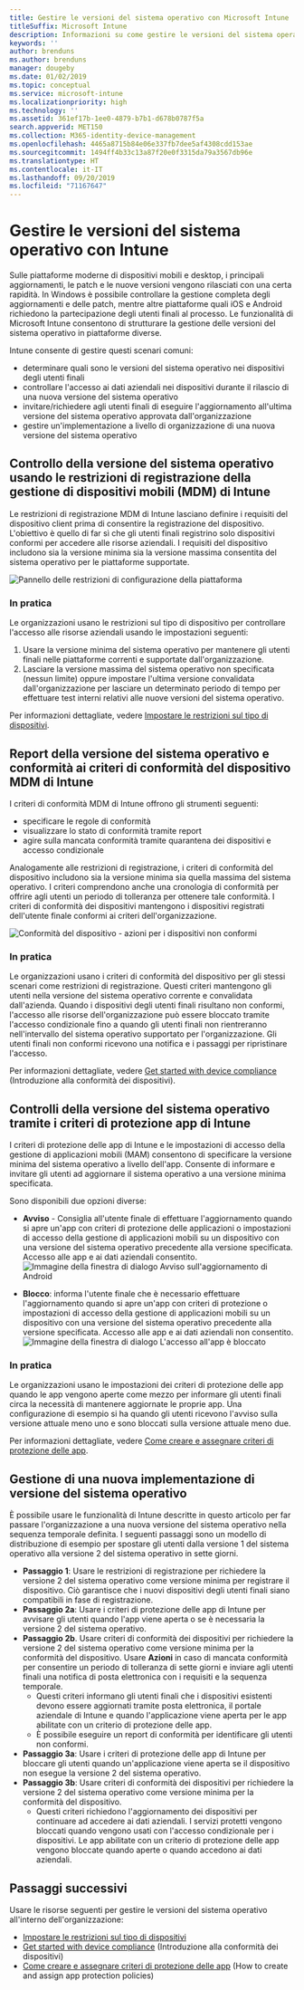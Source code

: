 ```yaml
---
title: Gestire le versioni del sistema operativo con Microsoft Intune
titleSuffix: Microsoft Intune
description: Informazioni su come gestire le versioni del sistema operativo su piattaforme con Microsoft Intune.
keywords: ''
author: brenduns
ms.author: brenduns
manager: dougeby
ms.date: 01/02/2019
ms.topic: conceptual
ms.service: microsoft-intune
ms.localizationpriority: high
ms.technology: ''
ms.assetid: 361ef17b-1ee0-4879-b7b1-d678b0787f5a
search.appverid: MET150
ms.collection: M365-identity-device-management
ms.openlocfilehash: 4465a8715b84e06e337fb7dee5af4308cdd153ae
ms.sourcegitcommit: 1494ff4b33c13a87f20e0f3315da79a3567db96e
ms.translationtype: HT
ms.contentlocale: it-IT
ms.lasthandoff: 09/20/2019
ms.locfileid: "71167647"
---
```

# <a name="manage-operating-system-versions-with-intune"></a>Gestire le versioni del sistema operativo con Intune
Sulle piattaforme moderne di dispositivi mobili e desktop, i principali aggiornamenti, le patch e le nuove versioni vengono rilasciati con una certa rapidità. In Windows è possibile controllare la gestione completa degli aggiornamenti e delle patch, mentre altre piattaforme quali iOS e Android richiedono la partecipazione degli utenti finali al processo.  Le funzionalità di Microsoft Intune consentono di strutturare la gestione delle versioni del sistema operativo in piattaforme diverse.

Intune consente di gestire questi scenari comuni: 
- determinare quali sono le versioni del sistema operativo nei dispositivi degli utenti finali
- controllare l'accesso ai dati aziendali nei dispositivi durante il rilascio di una nuova versione del sistema operativo
- invitare/richiedere agli utenti finali di eseguire l'aggiornamento all'ultima versione del sistema operativo approvata dall'organizzazione
- gestire un'implementazione a livello di organizzazione di una nuova versione del sistema operativo
  
## <a name="operating-system-version-control-using-intune-mobile-device-management-mdm-enrollment-restrictions"></a>Controllo della versione del sistema operativo usando le restrizioni di registrazione della gestione di dispositivi mobili (MDM) di Intune
Le restrizioni di registrazione MDM di Intune lasciano definire i requisiti del dispositivo client prima di consentire la registrazione del dispositivo. L'obiettivo è quello di far sì che gli utenti finali registrino solo dispositivi conformi per accedere alle risorse aziendali. I requisiti del dispositivo includono sia la versione minima sia la versione massima consentita del sistema operativo per le piattaforme supportate.

![Pannello delle restrizioni di configurazione della piattaforma](./media/os-version-platform-configurations.png)

### <a name="in-practice"></a>In pratica

Le organizzazioni usano le restrizioni sul tipo di dispositivo per controllare l'accesso alle risorse aziendali usando le impostazioni seguenti:

1. Usare la versione minima del sistema operativo per mantenere gli utenti finali nelle piattaforme correnti e supportate dall'organizzazione.
2. Lasciare la versione massima del sistema operativo non specificata (nessun limite) oppure impostare l'ultima versione convalidata dall'organizzazione per lasciare un determinato periodo di tempo per effettuare test interni relativi alle nuove versioni del sistema operativo.

Per informazioni dettagliate, vedere [Impostare le restrizioni sul tipo di dispositivi](enrollment-restrictions-set.md#create-a-device-type-restriction).

## <a name="operating-system-version-reporting-and-compliance-with-intune-mdm-device-compliance-policies"></a>Report della versione del sistema operativo e conformità ai criteri di conformità del dispositivo MDM di Intune

I criteri di conformità MDM di Intune offrono gli strumenti seguenti:

- specificare le regole di conformità
- visualizzare lo stato di conformità tramite report
- agire sulla mancata conformità tramite quarantena dei dispositivi e accesso condizionale

Analogamente alle restrizioni di registrazione, i criteri di conformità del dispositivo includono sia la versione minima sia quella massima del sistema operativo. I criteri comprendono anche una cronologia di conformità per offrire agli utenti un periodo di tolleranza per ottenere tale conformità. I criteri di conformità dei dispositivi mantengono i dispositivi registrati dell'utente finale conformi ai criteri dell'organizzazione.

![Conformità del dispositivo - azioni per i dispositivi non conformi](./media/os-version-actions-noncompliance.png)

### <a name="in-practice"></a>In pratica
Le organizzazioni usano i criteri di conformità del dispositivo per gli stessi scenari come restrizioni di registrazione. Questi criteri mantengono gli utenti nella versione del sistema operativo corrente e convalidata dall'azienda. Quando i dispositivi degli utenti finali risultano non conformi, l'accesso alle risorse dell'organizzazione può essere bloccato tramite l'accesso condizionale fino a quando gli utenti finali non rientreranno nell'intervallo del sistema operativo supportato per l'organizzazione. Gli utenti finali non conformi ricevono una notifica e i passaggi per ripristinare l'accesso.   

Per informazioni dettagliate, vedere [Get started with device compliance](device-compliance-get-started.md) (Introduzione alla conformità dei dispositivi).
 
## <a name="operating-system-version-controls-using-intune-app-protection-policies"></a>Controlli della versione del sistema operativo tramite i criteri di protezione app di Intune    
I criteri di protezione delle app di Intune e le impostazioni di accesso della gestione di applicazioni mobili (MAM) consentono di specificare la versione minima del sistema operativo a livello dell'app. Consente di informare e invitare gli utenti ad aggiornare il sistema operativo a una versione minima specificata.
 
Sono disponibili due opzioni diverse: 
- **Avviso** - Consiglia all'utente finale di effettuare l'aggiornamento quando si apre un'app con criteri di protezione delle applicazioni o impostazioni di accesso della gestione di applicazioni mobili su un dispositivo con una versione del sistema operativo precedente alla versione specificata. Accesso alle app e ai dati aziendali consentito.
  ![Immagine della finestra di dialogo Avviso sull'aggiornamento di Android](./media/os-version-update-warning.png) 

- **Blocco**: informa l'utente finale che è necessario effettuare l'aggiornamento quando si apre un'app con criteri di protezione o impostazioni di accesso della gestione di applicazioni mobili su un dispositivo con una versione del sistema operativo precedente alla versione specificata. Accesso alle app e ai dati aziendali non consentito.
  ![Immagine della finestra di dialogo L'accesso all'app è bloccato](./media/os-version-access-blocked.png)

### <a name="in-practice"></a>In pratica
Le organizzazioni usano le impostazioni dei criteri di protezione delle app quando le app vengono aperte come mezzo per informare gli utenti finali circa la necessità di mantenere aggiornate le proprie app. Una configurazione di esempio si ha quando gli utenti ricevono l'avviso sulla versione attuale meno uno e sono bloccati sulla versione attuale meno due.
 
Per informazioni dettagliate, vedere [Come creare e assegnare criteri di protezione delle app](app-protection-policies.md).

## <a name="managing-a-new-operating-system-version-rollout"></a>Gestione di una nuova implementazione di versione del sistema operativo
È possibile usare le funzionalità di Intune descritte in questo articolo per far passare l'organizzazione a una nuova versione del sistema operativo nella sequenza temporale definita. I seguenti passaggi sono un modello di distribuzione di esempio per spostare gli utenti dalla versione 1 del sistema operativo alla versione 2 del sistema operativo in sette giorni.
- **Passaggio 1**: Usare le restrizioni di registrazione per richiedere la versione 2 del sistema operativo come versione minima per registrare il dispositivo. Ciò garantisce che i nuovi dispositivi degli utenti finali siano compatibili in fase di registrazione.
- **Passaggio 2a**: Usare i criteri di protezione delle app di Intune per avvisare gli utenti quando l'app viene aperta o se è necessaria la versione 2 del sistema operativo.
- **Passaggio 2b**. Usare criteri di conformità dei dispositivi per richiedere la versione 2 del sistema operativo come versione minima per la conformità del dispositivo. Usare **Azioni** in caso di mancata conformità per consentire un periodo di tolleranza di sette giorni e inviare agli utenti finali una notifica di posta elettronica con i requisiti e la sequenza temporale.
  - Questi criteri informano gli utenti finali che i dispositivi esistenti devono essere aggiornati tramite posta elettronica, il portale aziendale di Intune e quando l'applicazione viene aperta per le app abilitate con un criterio di protezione delle app.
  - È possibile eseguire un report di conformità per identificare gli utenti non conformi. 
- **Passaggio 3a**: Usare i criteri di protezione delle app di Intune per bloccare gli utenti quando un'applicazione viene aperta se il dispositivo non esegue la versione 2 del sistema operativo.
- **Passaggio 3b**: Usare criteri di conformità dei dispositivi per richiedere la versione 2 del sistema operativo come versione minima per la conformità del dispositivo.
  - Questi criteri richiedono l'aggiornamento dei dispositivi per continuare ad accedere ai dati aziendali. I servizi protetti vengono bloccati quando vengono usati con l'accesso condizionale per i dispositivi. Le app abilitate con un criterio di protezione delle app vengono bloccate quando aperte o quando accedono ai dati aziendali.

## <a name="next-steps"></a>Passaggi successivi

Usare le risorse seguenti per gestire le versioni del sistema operativo all'interno dell'organizzazione:

- [Impostare le restrizioni sul tipo di dispositivi](enrollment-restrictions-set.md#create-a-device-type-restriction)
- [Get started with device compliance](device-compliance-get-started.md) (Introduzione alla conformità dei dispositivi)
- [Come creare e assegnare criteri di protezione delle app](app-protection-policies.md) (How to create and assign app protection policies)
